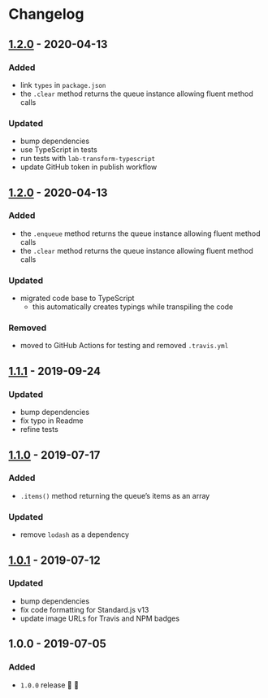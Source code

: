 # Changelog


## [1.2.0](https://github.com/supercharge/queue-datastructure/compare/v1.1.1...v1.2.0) - 2020-04-13

### Added
- link `types` in `package.json`
- the `.clear` method returns the queue instance allowing fluent method calls

### Updated
- bump dependencies
- use TypeScript in tests
- run tests with `lab-transform-typescript`
- update GitHub token in publish workflow


## [1.2.0](https://github.com/supercharge/queue-datastructure/compare/v1.1.1...v1.2.0) - 2020-04-13

### Added
- the `.enqueue` method returns the queue instance allowing fluent method calls
- the `.clear` method returns the queue instance allowing fluent method calls

### Updated
- migrated code base to TypeScript
  - this automatically creates typings while transpiling the code

### Removed
- moved to GitHub Actions for testing and removed `.travis.yml`


## [1.1.1](https://github.com/supercharge/queue-datastructure/compare/v1.1.0...v1.1.1) - 2019-09-24

### Updated
- bump dependencies
- fix typo in Readme
- refine tests


## [1.1.0](https://github.com/supercharge/queue-datastructure/compare/v1.0.1...v1.1.0) - 2019-07-17

### Added
- `.items()` method returning the queue’s items as an array

### Updated
- remove `lodash` as a dependency


## [1.0.1](https://github.com/supercharge/queue-datastructure/compare/v1.0.0...v1.0.1) - 2019-07-12

### Updated
- bump dependencies
- fix code formatting for Standard.js v13
- update image URLs for Travis and NPM badges


## 1.0.0 - 2019-07-05

### Added
- `1.0.0` release 🚀 🎉
